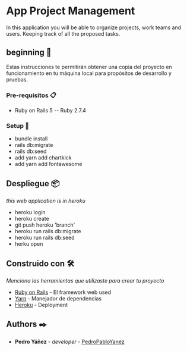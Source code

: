 # App Project Management

In this application you will be able to organize projects, work teams and users. Keeping track of all the proposed tasks.

## beginning 🚀

Estas instrucciones te permitirán obtener una copia del proyecto en funcionamiento en tu máquina local para propósitos de desarrollo y pruebas.


### Pre-requisitos 📋

- Ruby on Rails 5 -- Ruby 2.7.4


### Setup 🔧

- bundle install
- rails db:migrate
- rails db:seed
- add yarn add chartkick
- add yarn add fontawesome


## Despliegue 📦

_this web application is in heroku_


- heroku login
- heroku create
- git push heroku 'branch'
- heroku run rails db:migrate
- heroku run rails db:seed
- herku open


## Construido con 🛠️

_Menciona las herramientas que utilizaste para crear tu proyecto_

* [Ruby on Rails](http://rubyonrails.org/) - El framework web used
* [Yarn](https://yarnpkg.com/) - Manejador de dependencias
* [Heroku](https://heroku.com/apps) - Deployment


## Authors ✒️

* **Pedro Yáñez** - *developer* - [PedroPabloYanez ](https://gist.github.com/PedroPabloYanez)


